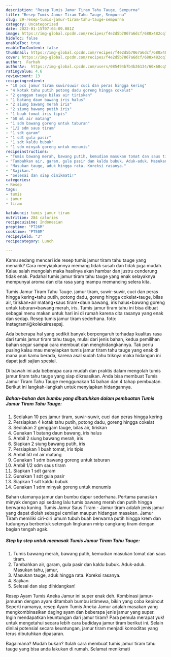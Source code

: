 ```yaml
---
description: "Resep Tumis Jamur Tiram Tahu Tauge, Sempurna"
title: "Resep Tumis Jamur Tiram Tahu Tauge, Sempurna"
slug: 29-resep-tumis-jamur-tiram-tahu-tauge-sempurna
category: Uncategorized
date: 2022-01-15T07:04:09.081Z
image: https://img-global.cpcdn.com/recipes/f4e2d5b7067a6dcf/680x482cq70/tumis-jamur-tiram-tahu-tauge-foto-resep-utama.jpg
hideToc: false
enableToc: true
enableTocContent: false
thumbnail: https://img-global.cpcdn.com/recipes/f4e2d5b7067a6dcf/680x482cq70/tumis-jamur-tiram-tahu-tauge-foto-resep-utama.jpg
cover: https://img-global.cpcdn.com/recipes/f4e2d5b7067a6dcf/680x482cq70/tumis-jamur-tiram-tahu-tauge-foto-resep-utama.jpg
author:  Farhah
authorAv:  https://img-global.cpcdn.com/users/085494b7b4b26134/60x60cq50/avatar.jpg
ratingvalue: 4.6
reviewcount: 13
recipeingredient:
- "10 pcs jamur tiram suwirsuwir cuci dan peras hingga kering"
- "4 kotak tahu putih potong dadu goreng hingga cokelat"
- "2 genggam tauge bilas air tiriskan"
- "1 batang daun bawang iris halus"
- "2 siung bawang merah iris"
- "2 siung bawang putih iris"
- "1 buah tomat iris tipis"
- "50 ml air matang"
- "1 sdm bawang goreng untuk taburan"
- "1/2 sdm saus tiram"
- "1 sdt garam"
- "1 sdt gula pasir"
- "1 sdt kaldu bubuk"
- "1 sdm minyak goreng untuk menumis"
recipeinstructions:
- "Tumis bawang merah, bawang putih, kemudian masukan tomat dan saus tiram."
- "Tambahkan air, garam, gula pasir dan kaldu bubuk. Aduk-aduk. Masukan tahu, jamur,"
- "Masukan tauge, aduk hingga rata. Koreksi rasanya."
- "Sajikan."
- "Selesai dan siap dinikmati!"
categories:
- Resep
tags:
- tumis
- jamur
- tiram

katakunci: tumis jamur tiram 
nutrition: 284 calories
recipecuisine: Indonesian
preptime: "PT26M"
cooktime: "PT50M"
recipeyield: "3"
recipecategory: Lunch

---
```



Kamu sedang mencari ide resep tumis jamur tiram tahu tauge yang menarik? Cara menyiapkannya memang tidak susah dan tidak juga mudah. Kalau salah mengolah maka hasilnya akan hambar dan justru cenderung tidak enak. Padahal tumis jamur tiram tahu tauge yang enak selayaknya mempunyai aroma dan cita rasa yang mampu memancing selera kita.


Tumis Jamur Tiram Tahu Tauge. jamur tiram, suwir-suwir, cuci dan peras hingga kering•tahu putih, potong dadu, goreng hingga cokelat•tauge, bilas air, tiriskan•air matang•saus tiram•daun bawang, iris halus•bawang goreng untuk taburan•bawang merah, iris. Tumis jamur tiram tahu ini bisa dibuat sebagai menu makan untuk hari ini di rumah karena cita rasanya yang enak dan sedap. Resep tumis jamur tiram sederhana. foto: Instagram/@koleksiresepsj.

Ada beberapa hal yang sedikit banyak berpengaruh terhadap kualitas rasa dari tumis jamur tiram tahu tauge, mulai dari jenis bahan, kedua pemilihan bahan segar sampai cara membuat dan menghidangkannya. Tak perlu pusing kalau mau menyiapkan tumis jamur tiram tahu tauge yang enak di mana pun kamu berada, karena asal sudah tahu triknya maka hidangan ini dapat jadi sajian spesial.


Di bawah ini ada beberapa cara mudah dan praktis dalam mengolah tumis jamur tiram tahu tauge yang siap dikreasikan. Anda bisa membuat Tumis Jamur Tiram Tahu Tauge menggunakan 14 bahan dan 4 tahap pembuatan. Berikut ini langkah-langkah untuk menyiapkan hidangannya.

<!--inarticleads1-->

##### Bahan-bahan dan bumbu yang dibutuhkan dalam pembuatan Tumis Jamur Tiram Tahu Tauge:

1. Sediakan 10 pcs jamur tiram, suwir-suwir, cuci dan peras hingga kering
1. Persiapkan 4 kotak tahu putih, potong dadu, goreng hingga cokelat
1. Sediakan 2 genggam tauge, bilas air, tiriskan
1. Gunakan 1 batang daun bawang, iris halus
1. Ambil 2 siung bawang merah, iris
1. Siapkan 2 siung bawang putih, iris
1. Persiapkan 1 buah tomat, iris tipis
1. Ambil 50 ml air matang
1. Gunakan 1 sdm bawang goreng untuk taburan
1. Ambil 1/2 sdm saus tiram
1. Siapkan 1 sdt garam
1. Gunakan 1 sdt gula pasir
1. Siapkan 1 sdt kaldu bubuk
1. Gunakan 1 sdm minyak goreng untuk menumis


Bahan utamanya jamur dan bumbu dapur sederhana. Pertama panaskan minyak dengan api sedang lalu tumis bawang merah dan putih hingga berwarna kuning. Tumis Jamur Saus Tiram - Jamur tiram adalah jenis jamur yang dapat diolah sebagai cemilan maupun hidangan masakan. Jamur Tiram memiliki ciri-ciri umum tubuh buah berwarna putih hingga krem dan tudungnya berbentuk setengah lingkaran mirip cangkang tiram dengan bagian tengah agak. 

<!--inarticleads2-->

##### Step by step untuk memasak Tumis Jamur Tiram Tahu Tauge:

1. Tumis bawang merah, bawang putih, kemudian masukan tomat dan saus tiram.
1. Tambahkan air, garam, gula pasir dan kaldu bubuk. Aduk-aduk. Masukan tahu, jamur,
1. Masukan tauge, aduk hingga rata. Koreksi rasanya.
1. Sajikan.
1. Selesai dan siap dihidangkan!

Resep Ayam Tumis Aneka Jamur ini super enak deh. Kombinasi jamur-jamuran dengan ayam ditambah bumbu istimewa, bikin yang coba kepincut Seperti namanya, resep Ayam Tumis Aneka Jamur adalah masakan yang mengkombinasikan daging ayam dan beberapa jenis jamur yang super. Ingin mendapatkan keuntungan dari jamur tiram? Para pemula merapat yuk! untuk mengetahui secara lebih cara budidaya jamur tiram berikut ini. Selain dinilai potensial secara keuntungan, jamur tiram menjadi komoditas yang terus dibutuhkan dipasaran. 

Bagaimana? Mudah bukan? Itulah cara membuat tumis jamur tiram tahu tauge yang bisa anda lakukan di rumah. Selamat menikmati

